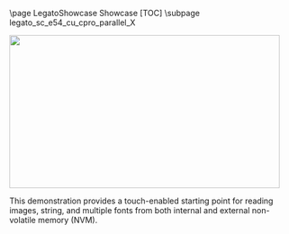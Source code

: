 \page LegatoShowcase Showcase
[TOC]
\subpage legato_sc_e54_cu_cpro_parallel_X

<img src="legato_showcase.png" width="480" height="272" />

This demonstration provides a touch-enabled starting point for reading images, string, and multiple fonts from both internal and external non-volatile memory (NVM).

